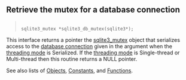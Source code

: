 ## Retrieve the mutex for a database connection




> ```
> 
> sqlite3_mutex *sqlite3_db_mutex(sqlite3*);
> 
> ```



This interface returns a pointer the [sqlite3\_mutex](../c3ref/mutex.html) object that
serializes access to the [database connection](../c3ref/sqlite3.html) given in the argument
when the [threading mode](../threadsafe.html) is Serialized.
If the [threading mode](../threadsafe.html) is Single\-thread or Multi\-thread then this
routine returns a NULL pointer.


See also lists of
 [Objects](../c3ref/objlist.html),
 [Constants](../c3ref/constlist.html), and
 [Functions](../c3ref/funclist.html).


